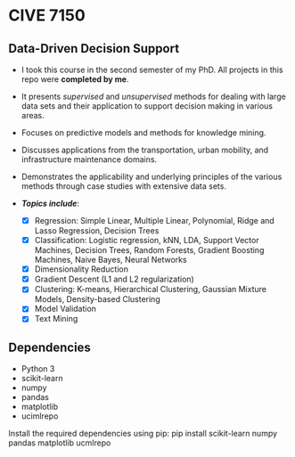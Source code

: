 # CIVE 7150
  ## Data-Driven Decision Support
+ I took this course in the second semester of my PhD. All projects in this repo were **completed by me**.
+ It presents *supervised* and *unsupervised* methods for dealing with large data sets and their application to support decision making in various areas.
+ Focuses on predictive models and methods for knowledge mining.
+ Discusses applications from the transportation, urban mobility, and infrastructure maintenance domains.
+ Demonstrates the applicability and underlying principles of the various methods through case studies with extensive data sets.

+ ***Topics include***:
  - [x] Regression: Simple Linear, Multiple Linear, Polynomial, Ridge and Lasso Regression, Decision Trees
  - [x] Classification: Logistic regression, kNN, LDA, Support Vector Machines, Decision Trees, Random Forests, Gradient Boosting Machines, Naive Bayes, Neural Networks
  - [x] Dimensionality Reduction
  - [x] Gradient Descent (L1 and L2 regularization)
  - [x] Clustering: K-means, Hierarchical Clustering, Gaussian Mixture Models, Density-based Clustering
  - [x] Model Validation
  - [x] Text Mining

## Dependencies

- Python 3
- scikit-learn
- numpy
- pandas
- matplotlib
- ucimlrepo

Install the required dependencies using pip:
pip install scikit-learn numpy pandas matplotlib ucmlrepo
